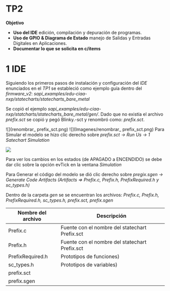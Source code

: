 # TP2
**Objetivo**
- **Uso del IDE** edición, compilación y depuración de programas.
- **Uso de GPIO & Diagrama de Estado** manejo de Salidas y Entradas Digitales en Aplicaciones.
- **Documentar lo que se solicita en c/ítems** 

# 1 IDE
Siguiendo los primeros pasos de instalación y configuración del *IDE* enunciados en el *TP1* se estableció como ejemplo guía dentro del *firmware_v2*: *sapi_examples/edu-ciaa-nxp/statecharts/statecharts_bare_metal*

Se copió el ejemplo   *sapi_examples/edu-ciaa-nxp/statcharts/statecharts_bare_metal/gen/*. Dado que no existía el archivo *prefix.sct* se copió y pegó Blinky.-sct y renombró como: *prefix.sct*.

![](renombrar_ prefix_sct.png)
![](Imagenes/renombrar_ prefix_sct.png)
Para Simular el modelo se hizo clic derecho sobre *prefix.sct -> Run Us -> 1 Satechart Simulation*

![](simulacion_statecharts_bare_metal.png)

Para ver los cambios en los estados (de APAGADO a ENCENDIDO) se debe dar clic sobre la opción evTick en la ventana *Simulation*

Para Generar el código del modelo se dió clic derecho sobre *pregix.sgen -> Generate Code Artifacts (Artifacts => Prefix.c, Prefix.h, PrefixRequired.h y sc_types.h)*

Dentro de la carpeta *gen* se se encuentran los archivos: *Prefix.c, Prefix.h, PrefixRequired.h, sc_types.h, prefix.sct, prefix.sgen*

| Nombre del archivo | Descripción |
| ------ | ----------- |
|Prefix.c| Fuente con el nombre del statechart Prefix.sct |
|Prefix.h | Fuente con el nombre del statechart Prefix.sct |
|PrefixRequired.h|Prototipos de funciones)  |
|sc_types.h| Prototipos de variables) |
|prefix.sct |  |
|prefix.sgen|  |

